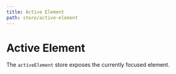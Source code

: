 ```yaml
---
title: Active Element
path: store/active-element
---
```


# Active Element

The `activeElement` store exposes the currently focused element.
